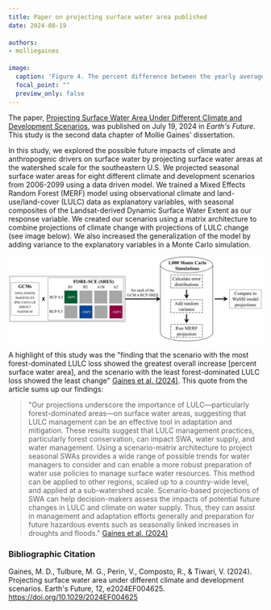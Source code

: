 ```yaml
---
title: Paper on projecting surface water area published
date: 2024-08-19

authors:
- molliegaines

image:
  caption: 'Figure 4. The percent difference between the yearly average total surface water area projected and observed (2001–2018 average) in the study area from 2006 to 2099 foreach of the eight scenarios. The lines are the multi‐model mean and the shaded areas are the 10th–90th percentile range of the projections. The focal scenarios arecolored green, blue, and red (low, intermediate, and high‐challenges, respectively). The other five scenarios are in gray with unique points to distinguish between thescenarios.'
  focal_point: ""
  preview_only: false
---
```


The paper, <a href = "https://agupubs.onlinelibrary.wiley.com/doi/full/10.1029/2024EF004625"> Projecting Surface Water Area Under Different Climate and Development Scenarios</a>, was published on July 19, 2024 in <i>Earth's Future</i>. This study is the second data chapter of Mollie Gaines' dissertation.

<!--more-->

In this study, we explored the possible future impacts of climate and anthropogenic drivers on surface water by projecting surface water areas at the watershed scale for the southeastern U.S. We projected seasonal surface water areas for eight different climate and development scenarios from 2006-2099 using a data driven model. We trained a Mixed Effects Random Forest (MERF) model using observational climate and land-use/land-cover (LULC) data as explanatory variables, with seasonal composites of the Landsat-derived Dynamic Surface Water Extent as our response variable. We created our scenarios using a matrix architecture to combine projections of climate change with projections of LULC change (see image below). We also increased the generalization of the model by adding variance to the explanatory variables in a Monte Carlo simulation.

<img src="20240123_methods.jpg" alt="image is not available">

A highlight of this study was the "finding that the scenario with the most forest-dominated LULC loss showed the greatest overall increase \[percent surface water area], and the scenario with the least forest-dominated LULC loss showed the least change" <a href = "https://agupubs.onlinelibrary.wiley.com/doi/full/10.1029/2024EF004625"> Gaines et al. (2024)</a>. This quote from the article sums up our findings:

> "Our projections underscore the importance of LULC—particularly forest-dominated areas—on surface water areas, suggesting that LULC management can be an effective tool in adaptation and mitigation. These results suggest that LULC management practices, particularly forest conservation, can impact SWA, water supply, and water management. Using a scenario-matrix architecture to project seasonal SWAs provides a wide range of possible trends for water managers to consider and can enable a more robust preparation of water use policies to manage surface water resources. This method can be applied to other regions, scaled up to a country-wide level, and applied at a sub-watershed scale. Scenario-based projections of SWA can help decision-makers assess the impacts of potential future changes in LULC and climate on water supply. Thus, they can assist in management and adaptation efforts generally and preparation for future hazardous events such as seasonally linked increases in droughts and floods." <a href = "https://agupubs.onlinelibrary.wiley.com/doi/full/10.1029/2024EF004625"> Gaines et al. (2024)</a>


### Bibliographic Citation

Gaines, M. D., Tulbure, M. G., Perin, V., Composto, R., & Tiwari, V. (2024). Projecting surface water area under different climate and development scenarios. Earth's Future, 12, e2024EF004625. https://doi.org/10.1029/2024EF004625

